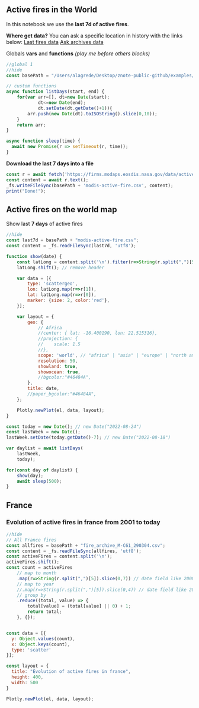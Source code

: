 ## Active fires in the World
In this notebook we use the **last 7d of active fires**. 

**Where get data?**
You can ask a specific location in history with the links below:
[Last fires data](https://firms.modaps.eosdis.nasa.gov/active_fire/#firms-txt)
[Ask archives data](https://firms.modaps.eosdis.nasa.gov/download/create.php)

Globals **vars** and **functions** *(play me before others blocks)*
```js
//global 1
//hide
const basePath = "/Users/alagrede/Desktop/znote-public-github/examples/data/"; // change me!

// custom functions
async function listDays(start, end) {
    for(var arr=[], dt=new Date(start); 
            dt<=new Date(end); 
            dt.setDate(dt.getDate()+1)){
        arr.push(new Date(dt).toISOString().slice(0,10));
    }
    return arr;
}

async function sleep(time) {
  await new Promise(r => setTimeout(r, time));
}
```

**Download the last 7 days into a file**
```js
const r = await fetch('https://firms.modaps.eosdis.nasa.gov/data/active_fire/modis-c6.1/csv/MODIS_C6_1_Global_7d.csv')
const content = await r.text();
_fs.writeFileSync(basePath + 'modis-active-fire.csv', content);
print("Done!");
```


## Active fires on the world map
Show last **7 days** of active fires
```js
//hide
const last7d = basePath + "modis-active-fire.csv";
const content = _fs.readFileSync(last7d, 'utf8');

function show(date) {
    const latLong = content.split('\n').filter(r=>String(r.split(",")[5]).startsWith(date)).map(r => [r.split(",")[0], r.split(",")[1]]) // lat/long
    latLong.shift(); // remove header

    var data = [{
        type: 'scattergeo',
        lon: latLong.map(r=>r[1]),
        lat: latLong.map(r=>r[0]),
        marker: {size: 2, color:'red'},
    }];

    var layout = {
        geo: {
            // Africa
            //center: { lat: -16.400190, lon: 22.515316},
            //projection: {
            //    scale: 1.5
            //},
            scope: 'world', // "africa" | "asia" | "europe" | "north america" | "south america" | "usa" | "world"
            resolution: 50,
            showland: true,
            showocean: true,
            //bgcolor:"#46484A",
        },
        title: date,
        //paper_bgcolor:"#46484A",
    };

    Plotly.newPlot(el, data, layout);
}

const today = new Date(); // new Date("2022-08-24")
const lastWeek = new Date();
lastWeek.setDate(today.getDate()-7); // new Date("2022-08-18") 

var daylist = await listDays(
    lastWeek,
    today);

for(const day of daylist) {
    show(day);
    await sleep(500);  
}
```

## France
### Evolution of active fires in france from 2001 to today
```js
//hide
// All France fires
const allfires = basePath + "fire_archive_M-C61_290304.csv";
const content = _fs.readFileSync(allfires, 'utf8');
const activeFires = content.split('\n');
activeFires.shift();
const count = activeFires
    // map to month
    .map(r=>String(r.split(",")[5]).slice(0,7)) // date field like 2008-08
    // map to year
    //.map(r=>String(r.split(",")[5]).slice(0,4)) // date field like 2008
    // group by
    .reduce((total, value) => {
        total[value] = (total[value] || 0) + 1;
        return total;
    }, {});


const data = [{
  y: Object.values(count),
  x: Object.keys(count),
  type: 'scatter'
}];

const layout = {
  title: "Evolution of active fires in france",
  height: 400,
  width: 500
}

Plotly.newPlot(el, data, layout);
```



